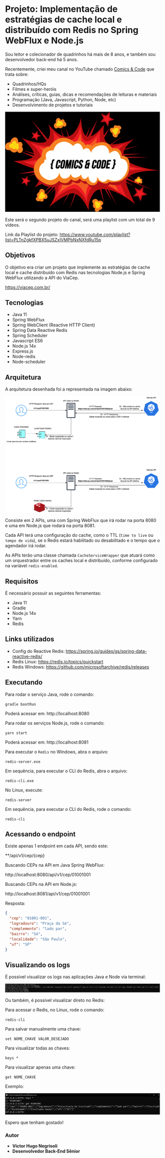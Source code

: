 # Projeto: Implementação de estratégias de cache local e distribuído com Redis no Spring WebFlux e Node.js

Sou leitor e colecionador de quadrinhos há mais de 8 anos, e também sou desenvolvedor back-end há 5 anos.

Recentemente, criei meu canal no YouTube chamado [Comics & Code](https://www.youtube.com/channel/UCtDl5evCzPavgyFz7EQ80Gg) que trata sobre:

* Quadrinhos/HQs
* Filmes e super-heróis
* Análises, críticas, guias, dicas e recomendações de leituras e materiais
* Programação (Java, Javascript, Python, Node, etc)
* Desenvolvimento de projetos e tutoriais

![Logo Canal](https://github.com/vhnegrisoli/cache-local-distribuido-webflux-node-redis/blob/master/img/Logo%20Nova%20Fundo%20Preto_00000.png)

Este será o segundo projeto do canal, será uma playlist com um total de 9 vídeos.

Link da Playlist do projeto: https://www.youtube.com/playlist?list=PLTnZgkfXPBX5uJSZxIVMPbNxNXfdRu15p

## Objetivos

O objetivo era criar um projeto que implemente as estratégias de cache local e cache distribuído com Redis nas tecnologias Node.js e Spring WebFlux
utilizando a API do ViaCep.

https://viacep.com.br/

## Tecnologias

* Java 11
* Spring WebFlux
* Spring WebClient (Reactive HTTP Client)
* Spring Data Reactive Redis
* Spring Scheduler
* Javascript ES6
* Node.js 14x
* Express.js
* Node-redis
* Node-scheduler

## Arquitetura

A arquitetura desenhada foi a representada na imagem abaixo:

![Arquitetura](https://github.com/vhnegrisoli/cache-local-distribuido-webflux-node-redis/blob/master/img/Arquitetura.png)

Consiste em 2 APIs, uma com Spring WebFlux que irá rodar na porta 8080 e uma em Node.js que rodará na porta 8081.

Cada API terá uma configuração do cache, como o TTL (`time to live` ou `tempo de vida`), se o Redis estará habilitado ou desabilitado 
e o tempo que o agendador irá rodar.

As APIs terão uma classe chamada `CacheServiceWrapper` que atuará como um orquestrador entre os caches local e distribuído, conforme 
configurado na variável `redis-enabled`.

## Requisitos

É necessário possuir as seguintes ferramentas:

* Java 11
* Gradle
* Node.js 14x
* Yarn
* Redis

## Links utilizados

* Config do Reactive Redis: https://spring.io/guides/gs/spring-data-reactive-redis/
* Redis Linux: https://redis.io/topics/quickstart
* Redis Windows: https://github.com/microsoftarchive/redis/releases

## Executando

Para rodar o serviço Java, rode o comando:

``gradle bootRun``

Poderá acessar em: http://localhost:8080

Para rodar os serviços Node.js, rode o comando:

``yarn start``

Poderá acessar em: http://localhost:8081 

Para executar o `Redis` no Windows, abra o arquivo:

`redis-server.exe`

Em sequência, para executar o CLI do Redis, abra o arquivo:

`redis-cli.exe`

No Linux, execute:

`redis-server`

Em sequência, para executar o CLI do Redis, rode o comando:

`redis-cli`

## Acessando o endpoint

Existe apenas 1 endpoint em cada API, sendo este:

**/api/v1/cep/{cep}

Buscando CEPs na API em Java Spring WebFlux:

http://localhost:8080/api/v1/cep/01001001

Buscando CEPs na API em Node.js:

http://localhost:8081/api/v1/cep/01001001

Resposta:

```json
{
  "cep": "01001-001",
  "logradouro": "Praça da Sé",
  "complemento": "lado par",
  "bairro": "Sé",
  "localidade": "São Paulo",
  "uf": "SP"
}
```

## Visualizando os logs

É possível visualizar os logs nas aplicações Java e Node via terminal:

![Logs](https://github.com/vhnegrisoli/cache-local-distribuido-webflux-node-redis/blob/master/img/Logs%20Cache.png)

Ou também, é possível visualizar direto no Redis:

Para acessar o Redis, no Linux, rode o comando:

`redis-cli`

Para salvar manualmente uma chave:

`set NOME_CHAVE VALOR_DESEJADO`

Para visualizar todas as chaves:

`keys *`

Para visualizar apenas uma chave:

`get NOME_CHAVE`

Exemplo:

![Logs Redis](https://github.com/vhnegrisoli/cache-local-distribuido-webflux-node-redis/blob/master/img/Logs%20Redis.png)

Espero que tenham gostado!

### Autor

* **Victor Hugo Negrisoli**
* **Desenvolvedor Back-End Sênior**
